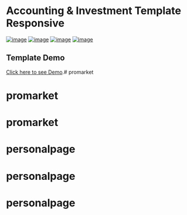 Accounting & Investment Template Responsive
===========================================

[![image](https://img.shields.io/badge/license-GPLv3-blue.svg)](https://fsfe.org/campaigns/gplv3/gplv3.es.html)
[![image](https://img.shields.io/badge/language-CSS-blue.svg)](https://www.w3schools.com/css/)
[![image](https://img.shields.io/badge/language-HTML5-orange.svg)](https://www.w3schools.com/html/default.asp)
[![image](https://img.shields.io/badge/language-JavaScript-yellow.svg)](https://www.w3schools.com/js/)


Template  Demo
----------------------------------------------------------------

[Click here to see Demo](https://accounting-investment.herokuapp.com/).# promarket
# promarket
# promarket
# personalpage
# personalpage
# personalpage

